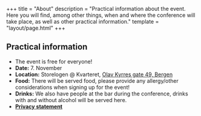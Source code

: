 +++
title = "About"
description = "Practical information about the event. Here you will find, among other things, when and where the conference will take place, as well as other practical information."
template = "layout/page.html"
+++

## Practical information

- The event is free for everyone!
- **Date:** 7. November
- **Location:** Storelogen @ Kvarteret, [Olav Kyrres gate 49, Bergen][Olav Kyrres gate 49, Bergen]
- **Food:** There will be served food, please provide any allergy/other considerations when signing up for the event!
- **Drinks:** We also have people at the bar during the conference, drinks with and without alcohol will be served here.
- [**Privacy statement**](@/personvern.en.md)

[Olav Kyrres gate 49, Bergen]: https://www.openstreetmap.org/node/6137059358